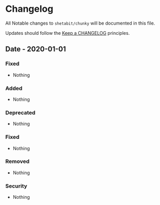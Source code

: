 # Changelog

All Notable changes to `shetabit/chunky` will be documented in this file.

Updates should follow the [Keep a CHANGELOG](http://keepachangelog.com/) principles.

## Date - 2020-01-01

### Fixed
- Nothing

### Added
- Nothing

### Deprecated
- Nothing

### Fixed
- Nothing

### Removed
- Nothing

### Security
- Nothing
